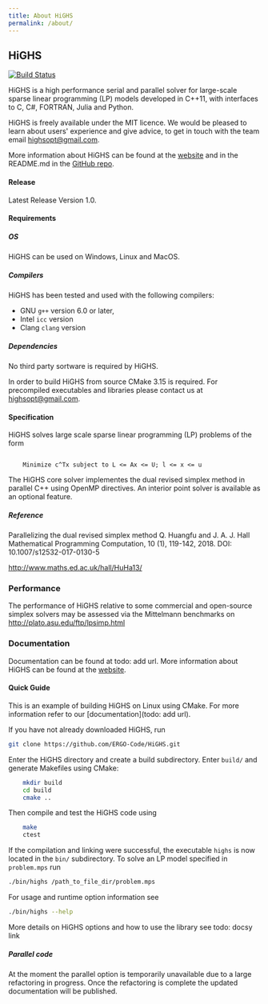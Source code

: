 ```yaml
---
title: About HiGHS
permalink: /about/
---
```


## HiGHS

[![Build Status](https://travis-ci.org/ERGO-Code/HiGHS.svg?branch=master)](https://travis-ci.org/ERGO-Code/HiGHS)

HiGHS is a high performance serial and parallel solver for large-scale sparse linear programming (LP) models developed in C++11, with interfaces to C, C#, FORTRAN, Julia and Python.

HiGHS is freely available under the MIT licence.
We would be pleased to learn about users' experience and give advice, to get in touch with the team email [highsopt@gmail.com](mailto:highsopt@gmail.com).

More information about HiGHS can be found at the [website](http://www.highs.dev) and in the README.md in the [GitHub repo](https://www.github.com/ERGO-COde/HiGHS).

#### Release

Latest Release Version 1.0.

#### Requirements

##### OS
HiGHS can be used on Windows, Linux and MacOS.

##### Compilers

HiGHS has been tested and used with the following compilers: 

* GNU ` g++ ` version 6.0 or later, 
* Intel ` icc ` version
* Clang ` clang ` version

##### Dependencies

No third party sortware is required by HiGHS.

In order to build HiGHS from source CMake 3.15 is required. For precompiled executables and libraries please contact us at [highsopt@gmail.com](mailto:highsopt@gmail.com).

#### Specification

HiGHS solves large scale sparse linear programming (LP) problems of the form

``` 

    Minimize c^Tx subject to L <= Ax <= U; l <= x <= u

```

The HiGHS core solver implementes the dual revised simplex method in parallel C++ using OpenMP directives. An interior point solver is available as an optional feature.

##### Reference

Parallelizing the dual revised simplex method
Q. Huangfu and J. A. J. Hall
Mathematical Programming Computation, 10 (1), 119-142, 2018.
DOI: 10.1007/s12532-017-0130-5

http://www.maths.ed.ac.uk/hall/HuHa13/

### Performance

The performance of HiGHS relative to some commercial and open-source simplex solvers may be assessed via the Mittelmann benchmarks on http://plato.asu.edu/ftp/lpsimp.html

### Documentation

Documentation can be found at todo: add url.
More information about HiGHS can be found at the [website](http://www.highs.dev).

#### Quick Guide

This is an example of building HiGHS on Linux using CMake. For more information refer to our [documentation](todo: add url).

If you have not already downloaded HiGHS, run

``` bash
git clone https://github.com/ERGO-Code/HiGHS.git
```

Enter the HiGHS directory and create a build subdirectory. Enter `build/` and generate Makefiles using CMake:

``` bash
    mkdir build
    cd build
    cmake ..
```

Then compile and test the HiGHS code using

``` bash
    make
    ctest
```

If the compilation and linking were successful, the executable `highs` is now located in the `bin/` subdirectory. To solve an LP model specified in `problem.mps` run 

``` bash
./bin/highs /path_to_file_dir/problem.mps
```

For usage and runtime option information see 

``` bash
./bin/highs --help
```

More details on HiGHS options and how to use the library see todo: docsy link

##### Parallel code

At the moment the parallel option is temporarily unavailable due to a large
refactoring in progress. Once the refactoring is complete the updated documentation will be published.

